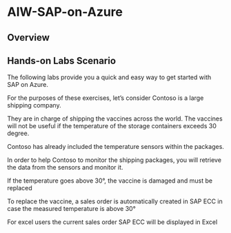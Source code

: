 # AIW-SAP-on-Azure

## Overview

## Hands-on Labs Scenario

The following labs provide you a quick and easy way to get started with SAP on Azure. 

For the purposes of these exercises, let’s consider Contoso is a large shipping company. 

They are in charge of shipping the vaccines across the world. The vaccines will not be useful if the temperature of the storage containers exceeds 30 degree.

Contoso has already included the temperature sensors within the packages.

In order to help Contoso to monitor the shipping packages, you will retrieve the data from the sensors and monitor it.

If the temperature goes above 30°, the vaccine is damaged and must be replaced

To replace the vaccine, a sales order is automatically created in SAP ECC in case the measured temperature is above 30°

For excel users the current sales order SAP ECC will be displayed in Excel





